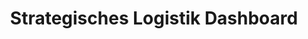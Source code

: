 ---
layout: article
title: Strategisches Logistik Dashboard
description: 
  - Mit dieser Vorlage werden die wichtigsten Kennzahlen der Lagerlogistik stets überblickt. Behalten Sie KPIs wie Liefertreue, Reklamationsrate, Tonnage oder Durchsatz im Blick. Durch die einfache Darstellung werden Reklamationsgründe schnell ersichtlich und Probleme können direkt angegangen werden. Dieses Template bezieht seine Daten aus einer Excel-Datei. Es könnten alternativ auch andere Datenquellen wie bspw. SAP oder SQL verwendet werden.
lang: de
weight: 2500
isDraft: false
ref: Strategic-Logistics-Board
category:
  - Empfohlen
  - Logistik
  - Lager
  - KPI
image: Strategisches-Logistik-Dashboard.png
image_thumbnail: Strategisches-Logistik-Dashboard_thumbnail.png
download: Strategisches-Logistik-Dashboard.pbmx
overview_description:
overview_benefits:
overview_data_sources:
---